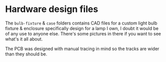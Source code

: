 # Hardware design files

The `bulb-fixture` & `case` folders contains CAD files for a custom light bulb fixture & enclosure specifically design for a lamp I own, I doubt it would be of any use to anyone else. There's some pictures in there if you want to see what's it all about.

The PCB was designed with manual tracing in mind so the tracks are wider than they should be.

